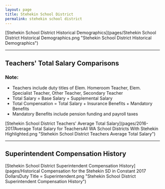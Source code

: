 ```yaml
---
layout: page
title: Stehekin School District
permalink: stehekin school district
---
```



[Stehekin School District Historical Demographics](pages/Stehekin School District Historical Demographics.png "Stehekin School District Historical Demographics")

___

## Teachers' Total Salary Comparisons
### Note:
- Teachers include duty titles of Elem. Homeroom Teacher, Elem. Specialist Teacher, Other Teacher, Secondary Teacher
- Total Salary = Base Salary + Supplemental Salary
- Total Compensation = Total Salary + Insurance Benefits + Mandatory Benefits
- Mandatory Benefits include pension funding and payroll taxes

[Stehekin School District Teachers' Average Total Salary](pages/2016-2017Average Total Salary for TeachersAll WA School Districts With Stehekin Highlighted.png "Stehekin School District Teachers Average Total Salary")


___

## Superintendent Compensation History

[Stehekin School District Superintendent Compensation History](pages/Historical Compensation for the Stehekin SD in Constant 2017 DollarsDuty Title = Superintendent.png "Stehekin School District Superintendent Compensation History")


